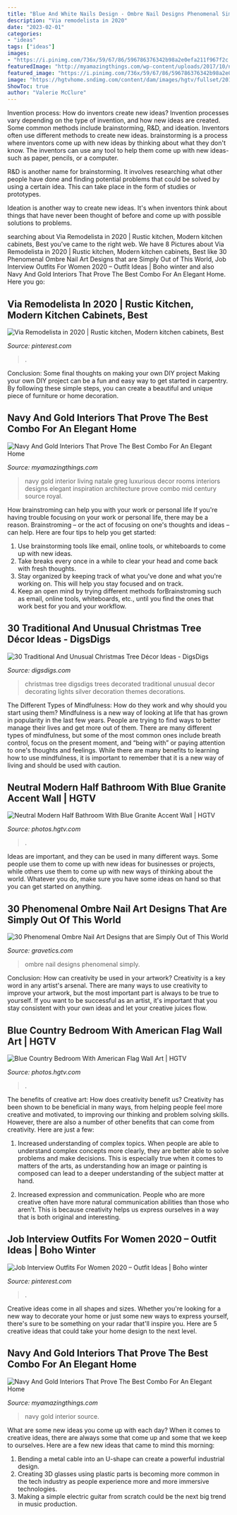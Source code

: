 ```yaml
---
title: "Blue And White Nails Design - Ombre Nail Designs Phenomenal Simply"
description: "Via remodelista in 2020"
date: "2023-02-01"
categories:
- "ideas"
tags: ["ideas"]
images:
- "https://i.pinimg.com/736x/59/67/86/596786376342b98a2e0efa211f967f2c.jpg"
featuredImage: "http://myamazingthings.com/wp-content/uploads/2017/10/navy-gold-interior-4-.jpg"
featured_image: "https://i.pinimg.com/736x/59/67/86/596786376342b98a2e0efa211f967f2c.jpg"
image: "https://hgtvhome.sndimg.com/content/dam/images/hgtv/fullset/2014/10/20/0/DKOR-Interiors_Miami-Modern-Home-powder-room.jpg.rend.hgtvcom.616.924.suffix/1413832895155.jpeg"
ShowToc: true
author: "Valerie McClure"
---
```



Invention process: How do inventors create new ideas?
Invention processes vary depending on the type of invention, and how new ideas are created. Some common methods include brainstorming, R&D, and ideation. Inventors often use different methods to create new ideas.
 brainstorming is a process where inventors come up with new ideas by thinking about what they don't know. The inventors can use any tool to help them come up with new ideas- such as paper, pencils, or a computer.

R&D is another name for brainstorming. It involves researching what other people have done and finding potential problems that could be solved by using a certain idea. This can take place in the form of studies or prototypes.

Ideation is another way to create new ideas. It's when inventors think about things that have never been thought of before and come up with possible solutions to problems.

	

		
searching about Via Remodelista in 2020 | Rustic kitchen, Modern kitchen cabinets, Best you've came to the right web. We have 8 Pictures about Via Remodelista in 2020 | Rustic kitchen, Modern kitchen cabinets, Best like 30 Phenomenal Ombre Nail Art Designs that are Simply Out of This World, Job Interview Outfits For Women 2020 – Outfit Ideas | Boho winter and also Navy And Gold Interiors That Prove The Best Combo For An Elegant Home. Here you go:
		
    
## Via Remodelista In 2020 | Rustic Kitchen, Modern Kitchen Cabinets, Best

<img loading=lazy src="https://i.pinimg.com/736x/59/67/86/596786376342b98a2e0efa211f967f2c.jpg" onerror="this.onerror=null;this.src='https://tse1.mm.bing.net/th?id=OIP.4pVKlgUG_6lh0sgOkLox4AHaLG&amp;pid=15.1';" alt="Via Remodelista in 2020 | Rustic kitchen, Modern kitchen cabinets, Best">

_Source: pinterest.com_

>. 

	

Conclusion: Some final thoughts on making your own DIY project
Making your own DIY project can be a fun and easy way to get started in carpentry. By following these simple steps, you can create a beautiful and unique piece of furniture or home decoration.

    
## Navy And Gold Interiors That Prove The Best Combo For An Elegant Home

<img loading=lazy src="https://myamazingthings.com/wp-content/uploads/2017/10/navy-gold-interior-12-.jpg" onerror="this.onerror=null;this.src='https://tse4.mm.bing.net/th?id=OIP.00QOHlg7Vb_FuM_HIr57eQHaJ3&amp;pid=15.1';" alt="Navy And Gold Interiors That Prove The Best Combo For An Elegant Home">

_Source: myamazingthings.com_

>navy gold interior living natale greg luxurious decor rooms interiors designs elegant inspiration architecture prove combo mid century source royal. 

	

How brainstroming can help you with your work or personal life
If you're having trouble focusing on your work or personal life, there may be a reason. Brainstroming – or the act of focusing on one's thoughts and ideas – can help. Here are four tips to help you get started: 
1. Use brainstorming tools like email, online tools, or whiteboards to come up with new ideas. 
2. Take breaks every once in a while to clear your head and come back with fresh thoughts. 
3. Stay organized by keeping track of what you've done and what you're working on. This will help you stay focused and on track. 
4. Keep an open mind by trying different methods forBrainstroming such as email, online tools, whiteboards, etc., until you find the ones that work best for you and your workflow.

    
## 30 Traditional And Unusual Christmas Tree Décor Ideas - DigsDigs

<img loading=lazy src="http://www.digsdigs.com/photos/christmas-tree-decor-ideas-31.jpg" onerror="this.onerror=null;this.src='https://tse3.mm.bing.net/th?id=OIP.Go4x-ep52yNLw4nCRNnkxwHaJ4&amp;pid=15.1';" alt="30 Traditional And Unusual Christmas Tree Décor Ideas - DigsDigs">

_Source: digsdigs.com_

>christmas tree digsdigs trees decorated traditional unusual decor decorating lights silver decoration themes decorations. 

	

The Different Types of Mindfulness: How do they work and why should you start using them?
Mindfulness is a new way of looking at life that has grown in popularity in the last few years. People are trying to find ways to better manage their lives and get more out of them. There are many different types of mindfulness, but some of the most common ones include breath control, focus on the present moment, and “being with” or paying attention to one's thoughts and feelings. While there are many benefits to learning how to use mindfulness, it is important to remember that it is a new way of living and should be used with caution.

    
## Neutral Modern Half Bathroom With Blue Granite Accent Wall | HGTV

<img loading=lazy src="https://hgtvhome.sndimg.com/content/dam/images/hgtv/fullset/2014/10/20/0/DKOR-Interiors_Miami-Modern-Home-powder-room.jpg.rend.hgtvcom.616.924.suffix/1413832895155.jpeg" onerror="this.onerror=null;this.src='https://tse3.mm.bing.net/th?id=OIP.Jz3p9ffYI-896UdQrEQ1BAHaLH&amp;pid=15.1';" alt="Neutral Modern Half Bathroom With Blue Granite Accent Wall | HGTV">

_Source: photos.hgtv.com_

>. 

	

Ideas are important, and they can be used in many different ways. Some people use them to come up with new ideas for businesses or projects, while others use them to come up with new ways of thinking about the world. Whatever you do, make sure you have some ideas on hand so that you can get started on anything.

    
## 30 Phenomenal Ombre Nail Art Designs That Are Simply Out Of This World

<img loading=lazy src="https://www.gravetics.com/wp-content/uploads/2017/08/Bronze-to-White-Ombre-Nail-Design.jpg" onerror="this.onerror=null;this.src='https://tse3.mm.bing.net/th?id=OIP.SM6SOKDONImLGyP2sJKDMQHaLH&amp;pid=15.1';" alt="30 Phenomenal Ombre Nail Art Designs that are Simply Out of This World">

_Source: gravetics.com_

>ombre nail designs phenomenal simply. 

	

Conclusion: How can creativity be used in your artwork?
Creativity is a key word in any artist's arsenal. There are many ways to use creativity to improve your artwork, but the most important part is always to be true to yourself. If you want to be successful as an artist, it's important that you stay consistent with your own ideas and let your creative juices flow.

    
## Blue Country Bedroom With American Flag Wall Art | HGTV

<img loading=lazy src="https://hgtvhome.sndimg.com/content/dam/images/hgtv/fullset/2013/7/9/5/DH2012_Guest-Bed-2_4x3.jpg.rend.hgtvcom.616.462.suffix/1400981082951.jpeg" onerror="this.onerror=null;this.src='https://tse1.mm.bing.net/th?id=OIP.mwlbWW6D1KWwk48kOB-NogHaFj&amp;pid=15.1';" alt="Blue Country Bedroom With American Flag Wall Art | HGTV">

_Source: photos.hgtv.com_

>. 

	

The benefits of creative art: How does creativity benefit us?
Creativity has been shown to be beneficial in many ways, from helping people feel more creative and motivated, to improving our thinking and problem solving skills. However, there are also a number of other benefits that can come from creativity. Here are just a few: 
1. Increased understanding of complex topics. When people are able to understand complex concepts more clearly, they are better able to solve problems and make decisions. This is especially true when it comes to matters of the arts, as understanding how an image or painting is composed can lead to a deeper understanding of the subject matter at hand. 

2. Increased expression and communication. People who are more creative often have more natural communication abilities than those who aren’t. This is because creativity helps us express ourselves in a way that is both original and interesting.

    
## Job Interview Outfits For Women 2020 – Outfit Ideas | Boho Winter

<img loading=lazy src="https://i.pinimg.com/736x/29/1a/be/291abe689e9d0f9e79a3ae1c5462811d.jpg" onerror="this.onerror=null;this.src='https://tse3.mm.bing.net/th?id=OIP.vyrT0TnUIcjCxDbgUkNmbgHaLH&amp;pid=15.1';" alt="Job Interview Outfits For Women 2020 – Outfit Ideas | Boho winter">

_Source: pinterest.com_

>. 

	

Creative ideas come in all shapes and sizes. Whether you're looking for a new way to decorate your home or just some new ways to express yourself, there's sure to be something on your radar that'll inspire you. Here are 5 creative ideas that could take your home design to the next level.

    
## Navy And Gold Interiors That Prove The Best Combo For An Elegant Home

<img loading=lazy src="http://myamazingthings.com/wp-content/uploads/2017/10/navy-gold-interior-4-.jpg" onerror="this.onerror=null;this.src='https://tse3.mm.bing.net/th?id=OIP.rJGuB-pVyBLXTbwCS1XeggHaLG&amp;pid=15.1';" alt="Navy And Gold Interiors That Prove The Best Combo For An Elegant Home">

_Source: myamazingthings.com_

>navy gold interior source. 

	

What are some new ideas you come up with each day?
When it comes to creative ideas, there are always some that come up and some that we keep to ourselves. Here are a few new ideas that came to mind this morning: 
1. Bending a metal cable into an U-shape can create a powerful industrial design.
2. Creating 3D glasses using plastic parts is becoming more common in the tech industry as people experience more and more immersive technologies.
3. Making a simple electric guitar from scratch could be the next big trend in music production.

